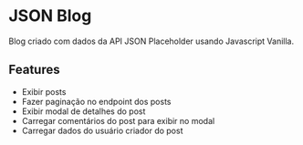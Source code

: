 # JSON Blog

Blog criado com dados da API JSON Placeholder usando Javascript Vanilla.

## Features

- Exibir posts
- Fazer paginação no endpoint dos posts
- Exibir modal de detalhes do post
- Carregar comentários do post para exibir no modal
- Carregar dados do usuário criador do post
